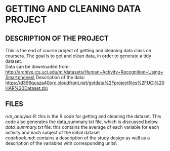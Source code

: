 # GETTING AND CLEANING DATA PROJECT

## DESCRIPTION OF THE PROJECT
This is the end of course project of getting and cleaning data class on coursera. The goal is to get and clean data, in order to generate a tidy dataset.\
Data can be downloaded from: http://archive.ics.uci.edu/ml/datasets/Human+Activity+Recognition+Using+Smartphones\
Description of the data: https://d396qusza40orc.cloudfront.net/getdata%2Fprojectfiles%2FUCI%20HAR%20Dataset.zip

## FILES
  *run_analysis.R*: this is the R code for getting and cleaning the dataset. This code also generates the data_summary.txt file, which is discussed below.\
  *data_summary.txt* file: this contains the average of each variable for each activity and each subject of the initial dataset\
  *codebook.md*: contains a description of the study design as well as a description of the variables with corresponding units\


